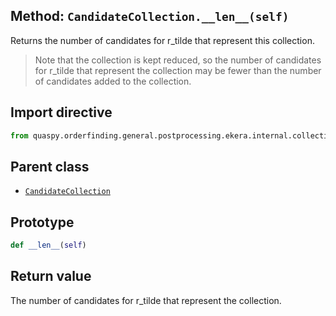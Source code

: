 ## Method: <code>CandidateCollection.\_\_len\_\_(self)</code>
Returns the number of candidates for r_tilde that represent this collection.

> Note that the collection is kept reduced, so the number of candidates for r_tilde that represent the collection may be fewer than the number of candidates added to the collection.

## Import directive
```python
from quaspy.orderfinding.general.postprocessing.ekera.internal.collection import CandidateCollection
```

## Parent class
- [<code>CandidateCollection</code>](../CandidateCollection.md)

## Prototype
```python
def __len__(self)
```

## Return value
The number of candidates for r_tilde that represent the collection.

